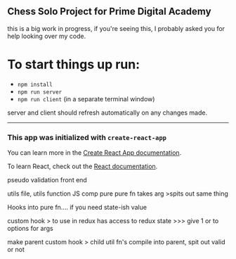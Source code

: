 ## Chess Solo Project for Prime Digital Academy

this is a big work in progress, if you're seeing this, I probably asked you for help looking over my code.

# To start things up run:
- `npm install`
- `npm run server`
- `npm run client` (in a separate terminal window)

server and client should refresh automatically on any changes made.


---

### This app was initialized with `create-react-app`

You can learn more in the [Create React App documentation](https://facebook.github.io/create-react-app/docs/getting-started).

To learn React, check out the [React documentation](https://reactjs.org/).




pseudo validation front end 


utils file, utils function                  JS comp pure
pure fn takes arg >spits out same thing     

Hooks into pure fn.... if you need state-ish value 

custom hook > to use in redux      has access to redux state  >>>        give 1 or to options for args 

make parent custom hook > child util fn's compile into parent, spit out valid or not 




